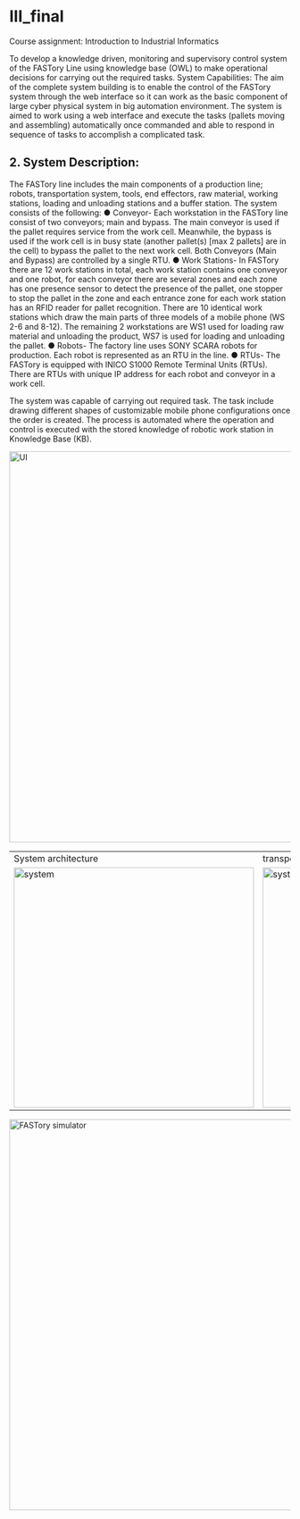 # III_final
Course assignment: Introduction to Industrial Informatics

To develop a knowledge driven, monitoring and supervisory control system of the
FASTory Line using knowledge base (OWL) to make operational decisions for carrying
out the required tasks. 
System Capabilities: The aim of the complete system building is to enable the
control of the FASTory system through the web interface so it can work as the basic
component of large cyber physical system in big automation environment. The
system is aimed to work using a web interface and execute the tasks
(pallets moving and assembling) automatically once commanded and able to
respond in sequence of tasks to accomplish a complicated task.

## 2. System Description:
The FASTory line includes the main components of a production line; robots,
transportation system, tools, end effectors, raw material, working stations, loading
and unloading stations and a buffer station.
The system consists of the following:
● Conveyor- Each workstation in the FASTory line consist of two conveyors;
main and bypass. The main conveyor is used if the pallet requires service
from the work cell. Meanwhile, the bypass is used if the work cell is in busy
state (another pallet(s) [max 2 pallets] are in the cell) to bypass the pallet to
the next work cell. Both Conveyors (Main and Bypass) are controlled by a
single RTU.
● Work Stations-
In FASTory there are 12 work stations in total, each work station contains one
conveyor and one robot, for each conveyor there are several zones and each
zone has one presence sensor to detect the presence of the pallet, one
stopper to stop the pallet in the zone and each entrance zone for each work
station has an RFID reader for pallet recognition.
There are 10 identical work stations which draw the main parts of three
models of a mobile phone (WS 2-6 and 8-12). The remaining 2 workstations
are WS1 used for loading raw material and unloading the product, WS7 is
used for loading and unloading the pallet.
● Robots- The factory line uses SONY SCARA robots for production. Each robot
is represented as an RTU in the line.
● RTUs- The FASTory is equipped with INICO S1000 Remote Terminal Units
(RTUs). There are RTUs with unique IP address for each robot and conveyor in
a work cell.

The system was capable of carrying out required task. The task include drawing different shapes of customizable mobile phone configurations once the order is created. The process is automated where the operation and control is executed with the stored knowledge of robotic work station in Knowledge Base (KB).

<image src = "img/III5.png" alt = "UI" width = 700> 
  
<table>
  <tr>
     <td> System architecture</td>
     <td> transport class graph</td>
     <td> knowledge base (KB)</td>
     
  </tr>
  <tr>
    <td><image src = "img/III1.PNG" alt = "system" width = 430> </td>
    <td><image src = "img/III2.PNG" alt = "system" width = 430></td>
    <td><image src = "img/III3.PNG" alt = "KB" width = 430></td>
  </tr>
 </table>

 

  
<image src = "img/III4.PNG" alt = "FASTory simulator" width = 700> 

